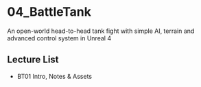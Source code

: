 # 04_BattleTank
An open-world head-to-head tank fight with simple AI, terrain and advanced control system in Unreal 4
## Lecture List
* BT01 Intro, Notes & Assets
